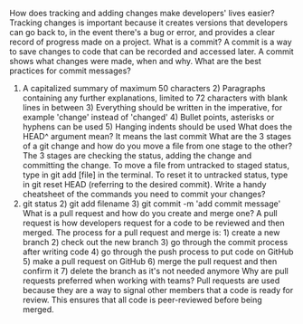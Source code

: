 How does tracking and adding changes make developers' lives easier?
Tracking changes is important because it creates versions that developers can go back to, in the event there's a bug or error, and provides a clear record of progress made on a project.
What is a commit?
A commit is a way to save changes to code that can be recorded and accessed later. A commit shows what changes were made, when and why.
What are the best practices for commit messages?
1) A capitalized summary of maximum 50 characters 2) Paragraphs containing any further explanations, limited to 72 characters with blank lines in between 3) Everything should be written in the imperative, for example 'change' instead of 'changed' 4) Bullet points, asterisks or hyphens can be used 5) Hanging indents should be used
What does the HEAD^ argument mean?
It means the last commit
What are the 3 stages of a git change and how do you move a file from one stage to the other?
The 3 stages are checking the status, adding the change and committing the change. To move a file from untracked to staged status, type in git add [file] in the terminal. To reset it to untracked status, type in git reset HEAD (referring to the desired commit).
Write a handy cheatsheet of the commands you need to commit your changes?
1) git status 2) git add filename 3) git commit -m 'add commit message'
What is a pull request and how do you create and merge one?
A pull request is how developers request for a code to be reviewed and then merged. The process for a pull request and merge is: 1) create a new branch 2) check out the new branch 3) go through the commit process after writing code 4) go through the push process to put code on GitHub 5) make a pull request on GitHub 6) merge the pull request and then confirm it 7) delete the branch as it's not needed anymore
Why are pull requests preferred when working with teams?
Pull requests are used because they are a way to signal other members that a code is ready for review. This ensures that all code is peer-reviewed before being merged.